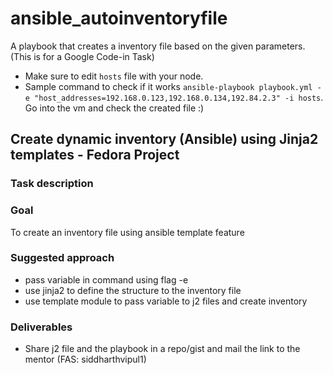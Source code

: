 # ansible_autoinventoryfile
A playbook that creates a inventory file based on the given parameters. (This is for a Google Code-in Task)
- Make sure to edit `hosts` file with your node.
- Sample command to check if it works `ansible-playbook playbook.yml -e "host_addresses=192.168.0.123,192.168.0.134,192.84.2.3" -i hosts`. Go into the vm and check the created file :)

## Create dynamic inventory (Ansible) using Jinja2 templates - Fedora Project
### Task description

### Goal

To create an inventory file using ansible template feature

### Suggested approach

- pass variable in command using flag -e
- use jinja2 to define the structure to the inventory file
- use template module to pass variable to j2 files and create inventory

### Deliverables

- Share j2 file and the playbook in a repo/gist and mail the link to the mentor (FAS: siddharthvipul1)
